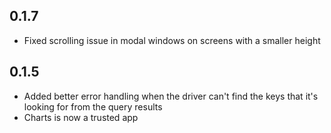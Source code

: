 ## 0.1.7

- Fixed scrolling issue in modal windows on screens with a smaller height

## 0.1.5

- Added better error handling when the driver can't find the keys that it's looking for from the query results
- Charts is now a trusted app